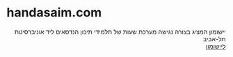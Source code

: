 <h1>handasaim.com</h1>
<div dir='rtl'>
יישומון המציג בצורה נגישה מערכת שעות של תלמידי תיכון הנדסאים ליד אוניברסיטת תל-אביב
<br>
<a href='yamb.pythonanywhere.com'>
ליישומון
</a>
</div>
